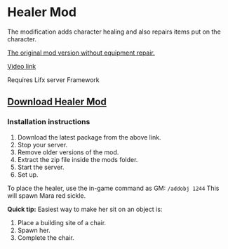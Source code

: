 # Healer Mod

The modification adds character healing and also repairs items put on the character.

[The original mod version without equipment repair.](https://github.com/LiF-x/Healer)

[Video link](https://youtu.be/0Nu05rzytEc)

Requires Lifx server Framework

## [Download Healer Mod](https://github.com/Zbig281/Healer/releases/latest)

### Installation instructions

1. Download the latest package from the above link.
2. Stop your server.
3. Remove older versions of the mod.
4. Extract the zip file inside the mods folder.
5. Start the server.
6. Set up.

To place the healer, use the in-game command as GM: `/addobj 1244`
This will spawn Mara red sickle.

**Quick tip:** Easiest way to make her sit on an object is:

1. Place a building site of a chair.
2. Spawn her.
3. Complete the chair.
